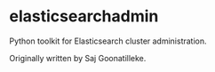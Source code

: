elasticsearchadmin
==================

Python toolkit for Elasticsearch cluster administration.

Originally written by Saj Goonatilleke. 
